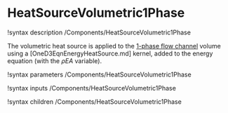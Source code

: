 # HeatSourceVolumetric1Phase

!syntax description /Components/HeatSourceVolumetric1Phase

The volumetric heat source is applied to the [1-phase flow channel](FlowChannel1Phase.md)
volume using a [OneD3EqnEnergyHeatSource.md] kernel, added to the energy equation (with the
$\rho E A$ variable).

!syntax parameters /Components/HeatSourceVolumetric1Phase

!syntax inputs /Components/HeatSourceVolumetric1Phase

!syntax children /Components/HeatSourceVolumetric1Phase
